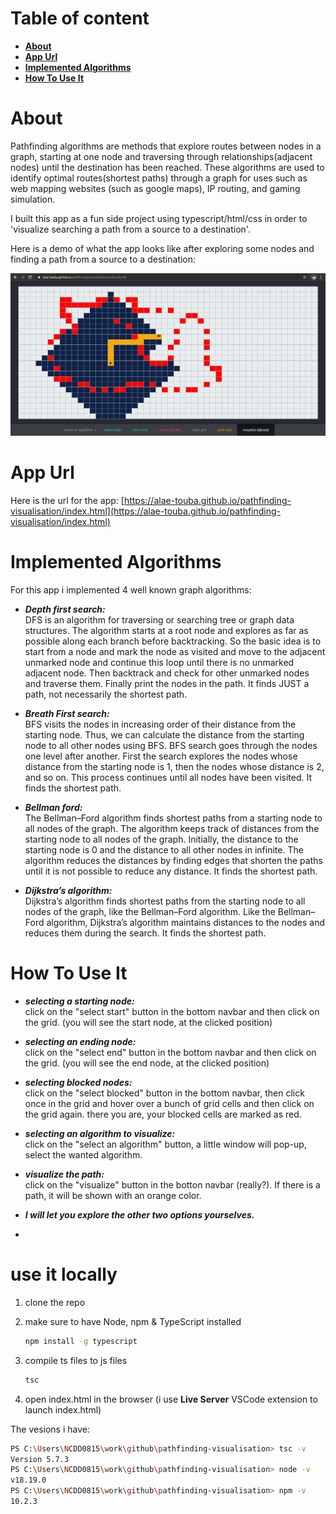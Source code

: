 # Table of content

-   **[About](#about)**
-   **[App Url](#app-url)**
-   **[Implemented Algorithms](#implemented-algorithms)**
-   **[How To Use It](#how-to-use-it)**

<a name="about"></a>

# About

Pathfinding algorithms are methods that explore routes between nodes in a graph, starting at one node and traversing through relationships(adjacent nodes) until the destination has been reached. These algorithms are used to identify optimal routes(shortest paths) through a graph for uses such as web mapping websites (such as google maps), IP routing, and gaming simulation.

I built this app as a fun side project using typescript/html/css in order to 'visualize searching a path from a source to a destination'.

Here is a demo of what the app looks like after exploring some nodes and finding a path from a source to a destination:

![App demo](static/images/app-demo.png)

<a name="app-url"></a>

# App Url

Here is the url for the app: [https://alae-touba.github.io/pathfinding-visualisation/index.html](https://alae-touba.github.io/pathfinding-visualisation/index.html)

<a name="implemented-algorithms"></a>

# Implemented Algorithms

For this app i implemented 4 well known graph algorithms:

-   _**Depth first search:**_\
    DFS is an algorithm for traversing or searching tree or graph data structures. The algorithm starts at a root node and explores as far as possible along each branch before backtracking. So the basic idea is to start from a node and mark the node as visited and move to the adjacent unmarked node and continue this loop until there is no unmarked adjacent node. Then backtrack and check for other unmarked nodes and traverse them. Finally print the nodes in the path.
    It finds JUST a path, not necessarily the shortest path.

*   _**Breath First search:**_\
    BFS visits the nodes in increasing order of their distance from the starting node. Thus, we can calculate the distance from the starting node to all other nodes using BFS.
    BFS search goes through the nodes one level after another. First the search explores the nodes whose distance from the starting node is 1, then the nodes whose distance is 2, and so on. This process continues until all nodes have been visited.
    It finds the shortest path.

*   _**Bellman ford:**_\
    The Bellman–Ford algorithm finds shortest paths from a starting node to all nodes of the graph. The algorithm keeps track of distances from the starting node to all nodes of the graph. Initially, the distance to the starting node is 0 and the distance to all other nodes in infinite. The algorithm reduces the distances by finding edges that shorten the paths until it is not possible to reduce any distance.
    It finds the shortest path.

-   _**Dijkstra’s algorithm:**_\
    Dijkstra’s algorithm finds shortest paths from the starting node to all nodes of the graph, like the Bellman–Ford algorithm. Like the Bellman–Ford algorithm, Dijkstra’s algorithm maintains distances to the nodes and reduces them during the search.
    It finds the shortest path.

<a name="how-to-use-it"></a>

# How To Use It

-   _**selecting a starting node:**_\
    click on the "select start" button in the bottom navbar and then click on the grid. (you will see the start node, at the clicked position)

-   _**selecting an ending node:**_\
    click on the "select end" button in the bottom navbar and then click on the grid. (you will see the end node, at the clicked position)

-   _**selecting blocked nodes:**_\
    click on the "select blocked" button in the bottom navbar, then click once in the grid and hover over a bunch of grid cells and then click on the grid again. there you are, your blocked cells are marked as red.

-   _**selecting an algorithm to visualize:**_\
    click on the "select an algorithm" button, a little window will pop-up, select the wanted algorithm.

-   _**visualize the path:**_\
    click on the "visualize" button in the botton navbar (really?).
    If there is a path, it will be shown with an orange color.

-   _**I will let you explore the other two options yourselves.**_
-   


# use it locally

1. clone the repo

2. make sure to have Node, npm & TypeScript installed
    ```bash
    npm install -g typescript
    ```
3. compile ts files to js files
    ```bash
    tsc
    ```
4. open index.html in the browser (i use __Live Server__ VSCode extension to launch index.html)


The vesions i have:
```bash
PS C:\Users\NCDD0815\work\github\pathfinding-visualisation> tsc -v            
Version 5.7.3
PS C:\Users\NCDD0815\work\github\pathfinding-visualisation> node -v           
v18.19.0
PS C:\Users\NCDD0815\work\github\pathfinding-visualisation> npm -v            
10.2.3
```

